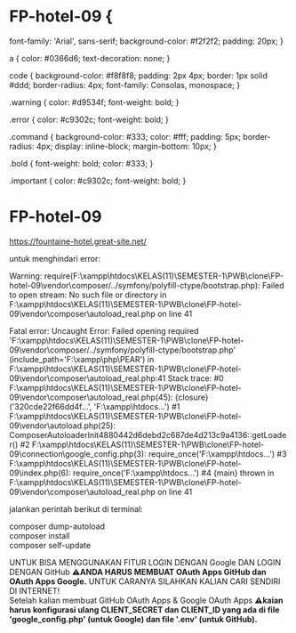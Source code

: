 # FP-hotel-09 {
  font-family: 'Arial', sans-serif;
  background-color: #f2f2f2;
  padding: 20px;
}

a {
  color: #0366d6;
  text-decoration: none;
}

code {
  background-color: #f8f8f8;
  padding: 2px 4px;
  border: 1px solid #ddd;
  border-radius: 4px;
  font-family: Consolas, monospace;
}

.warning {
  color: #d9534f;
  font-weight: bold;
}

.error {
  color: #c9302c;
  font-weight: bold;
}

.command {
  background-color: #333;
  color: #fff;
  padding: 5px;
  border-radius: 4px;
  display: inline-block;
  margin-bottom: 10px;
}

.bold {
  font-weight: bold;
  color: #333;
}

.important {
  color: #c9302c;
  font-weight: bold;
}

# FP-hotel-09
https://fountaine-hotel.great-site.net/

untuk menghindari error:

Warning: require(F:\xampp\htdocs\KELAS(11)\SEMESTER-1\PWB\clone\FP-hotel-09\vendor\composer/../symfony/polyfill-ctype/bootstrap.php): Failed to open stream: No such file or directory in F:\xampp\htdocs\KELAS(11)\SEMESTER-1\PWB\clone\FP-hotel-09\vendor\composer\autoload_real.php on line 41

Fatal error: Uncaught Error: Failed opening required 'F:\xampp\htdocs\KELAS(11)\SEMESTER-1\PWB\clone\FP-hotel-09\vendor\composer/../symfony/polyfill-ctype/bootstrap.php' (include_path='F:\xampp\php\PEAR') in F:\xampp\htdocs\KELAS(11)\SEMESTER-1\PWB\clone\FP-hotel-09\vendor\composer\autoload_real.php:41 Stack trace: #0 F:\xampp\htdocs\KELAS(11)\SEMESTER-1\PWB\clone\FP-hotel-09\vendor\composer\autoload_real.php(45): {closure}('320cde22f66dd4f...', 'F:\\xampp\\htdocs...') #1 F:\xampp\htdocs\KELAS(11)\SEMESTER-1\PWB\clone\FP-hotel-09\vendor\autoload.php(25): ComposerAutoloaderInit4880442d6debd2c687de4d213c9a4136::getLoader() #2 F:\xampp\htdocs\KELAS(11)\SEMESTER-1\PWB\clone\FP-hotel-09\connection\google_config.php(3): require_once('F:\\xampp\\htdocs...') #3 F:\xampp\htdocs\KELAS(11)\SEMESTER-1\PWB\clone\FP-hotel-09\index.php(6): require_once('F:\\xampp\\htdocs...') #4 {main} thrown in F:\xampp\htdocs\KELAS(11)\SEMESTER-1\PWB\clone\FP-hotel-09\vendor\composer\autoload_real.php on line 41


jalankan perintah berikut di terminal:

composer dump-autoload <br>
composer install <br>
composer self-update <br>

UNTUK BISA MENGGUNAKAN FITUR LOGIN DENGAN Google DAN LOGIN DENGAN GitHub **⚠️ANDA HARUS MEMBUAT OAuth Apps GitHub dan OAuth Apps Google.** UNTUK CARANYA SILAHKAN KALIAN CARI SENDIRI DI INTERNET! <br>
Setelah kalian membuat GitHub OAuth Apps & Google OAuth Apps **⚠️kaian harus konfigurasi ulang CLIENT_SECRET dan CLIENT_ID yang ada di file 'google_config.php' (untuk Google) dan file '.env' (untuk GitHub).**
